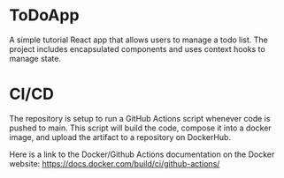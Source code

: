 # ToDoApp
A simple tutorial React app that allows users to manage a todo list.
The project includes encapsulated components and uses context hooks to manage state.

# CI/CD
The repository is setup to run a GitHub Actions script whenever code is pushed to main.
This script will build the code, compose it into a docker image, and upload the artifact
to a repository on DockerHub.

Here is a link to the Docker/Github Actions documentation on the Docker website:
https://docs.docker.com/build/ci/github-actions/
